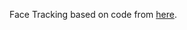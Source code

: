 Face Tracking based on code from [here](https://github.com/pimoroni/PanTiltFacetracker/blob/master/facetracker_lbp.py).